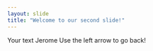 ```yaml
---
layout: slide
title: "Welcome to our second slide!"
---
```

Your text Jerome
Use the left arrow to go back!
